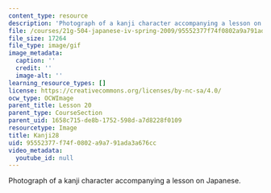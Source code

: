 ```yaml
---
content_type: resource
description: 'Photograph of a kanji character accompanying a lesson on Japanese. '
file: /courses/21g-504-japanese-iv-spring-2009/95552377f74f0802a9a791ada3a676cc_Kanji28.gif
file_size: 17264
file_type: image/gif
image_metadata:
  caption: ''
  credit: ''
  image-alt: ''
learning_resource_types: []
license: https://creativecommons.org/licenses/by-nc-sa/4.0/
ocw_type: OCWImage
parent_title: Lesson 20
parent_type: CourseSection
parent_uid: 1658c715-de8b-1752-598d-a7d8228f0109
resourcetype: Image
title: Kanji28
uid: 95552377-f74f-0802-a9a7-91ada3a676cc
video_metadata:
  youtube_id: null
---
```

Photograph of a kanji character accompanying a lesson on Japanese. 